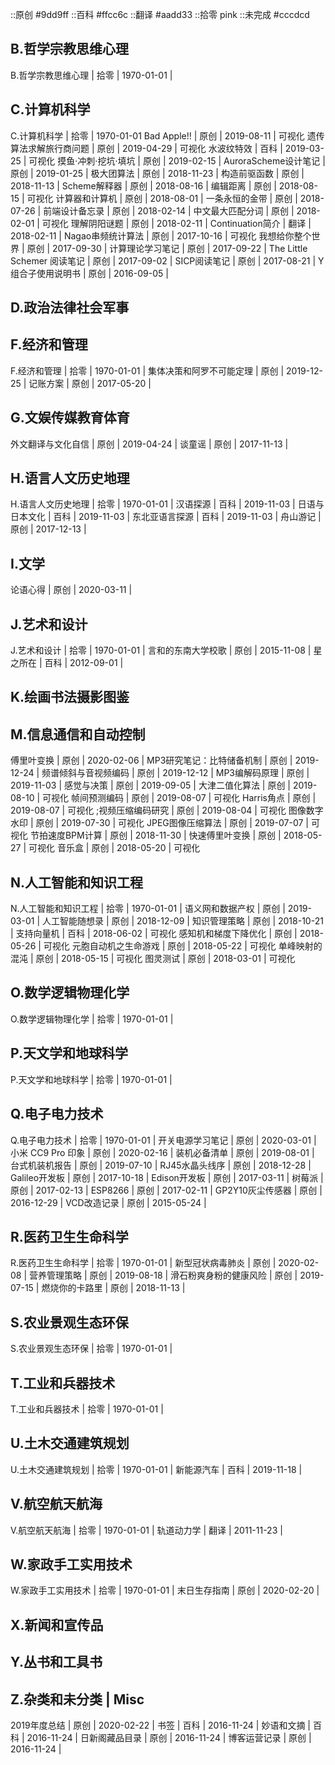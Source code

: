 
::原创    #9dd9ff
::百科    #ffcc6c
::翻译    #aadd33
::拾零    pink
::未完成  #cccdcd

## B.哲学宗教思维心理

B.哲学宗教思维心理                          | 拾零 | 1970-01-01 | 

## C.计算机科学

C.计算机科学                                | 拾零 | 1970-01-01
Bad Apple!!                                 | 原创 | 2019-08-11 | 可视化
遗传算法求解旅行商问题                      | 原创 | 2019-04-29 | 可视化
水波纹特效                                  | 百科 | 2019-03-25 | 可视化
摸鱼·冲刺·挖坑·填坑                         | 原创 | 2019-02-15 | 
AuroraScheme设计笔记                        | 原创 | 2019-01-25 | 
极大团算法                                  | 原创 | 2018-11-23 | 
构造前驱函数                                | 原创 | 2018-11-13 | 
Scheme解释器                                | 原创 | 2018-08-16 | 
编辑距离                                    | 原创 | 2018-08-15 | 可视化
计算器和计算机                              | 原创 | 2018-08-01 | 
一条永恒的金带                              | 原创 | 2018-07-26 | 
前端设计备忘录                              | 原创 | 2018-02-14 | 
中文最大匹配分词                            | 原创 | 2018-02-01 | 可视化
理解阴阳谜题                                | 原创 | 2018-02-11 | 
Continuation简介                            | 翻译 | 2018-02-11 | 
Nagao串频统计算法                           | 原创 | 2017-10-16 | 可视化
我想给你整个世界                            | 原创 | 2017-09-30 | 
计算理论学习笔记                            | 原创 | 2017-09-22 | 
The Little Schemer 阅读笔记                 | 原创 | 2017-09-02 | 
SICP阅读笔记                                | 原创 | 2017-08-21 | 
Y组合子使用说明书                           | 原创 | 2016-09-05 | 

## D.政治法律社会军事

## F.经济和管理

F.经济和管理                                | 拾零 | 1970-01-01 | 
集体决策和阿罗不可能定理                    | 原创 | 2019-12-25 | 
记账方案                                    | 原创 | 2017-05-20 | 

## G.文娱传媒教育体育

外文翻译与文化自信                          | 原创 | 2019-04-24 | 
谈童谣                                      | 原创 | 2017-11-13 | 

## H.语言人文历史地理

H.语言人文历史地理                          | 拾零 | 1970-01-01 | 
汉语探源                                    | 百科 | 2019-11-03 | 
日语与日本文化                              | 百科 | 2019-11-03 | 
东北亚语言探源                              | 百科 | 2019-11-03 | 
舟山游记                                    | 原创 | 2017-12-13 | 

## I.文学

论语心得                                    | 原创 | 2020-03-11 | 

## J.艺术和设计

J.艺术和设计                                | 拾零 | 1970-01-01 | 
言和的东南大学校歌                          | 原创 | 2015-11-08 | 
星之所在                                    | 百科 | 2012-09-01 | 

## K.绘画书法摄影图鉴

## M.信息通信和自动控制

傅里叶变换                                  | 原创 | 2020-02-06 | 
MP3研究笔记：比特储备机制                   | 原创 | 2019-12-24 | 
频谱倾斜与音视频编码                        | 原创 | 2019-12-12 | 
MP3编解码原理                               | 原创 | 2019-11-03 | 
感觉与决策                                  | 原创 | 2019-09-05 | 
大津二值化算法                              | 原创 | 2019-08-10 | 可视化
帧间预测编码                                | 原创 | 2019-08-07 | 可视化
Harris角点                                  | 原创 | 2019-08-07 | 可视化
;视频压缩编码研究                           | 原创 | 2019-08-04 | 可视化
图像数字水印                                | 原创 | 2019-07-30 | 可视化
JPEG图像压缩算法                            | 原创 | 2019-07-07 | 可视化
节拍速度BPM计算                             | 原创 | 2018-11-30 | 
快速傅里叶变换                              | 原创 | 2018-05-27 | 可视化
音乐盒                                      | 原创 | 2018-05-20 | 可视化

## N.人工智能和知识工程

N.人工智能和知识工程                        | 拾零 | 1970-01-01 | 
语义网和数据产权                            | 原创 | 2019-03-01 | 
人工智能随想录                              | 原创 | 2018-12-09 | 
知识管理策略                                | 原创 | 2018-10-21 | 
支持向量机                                  | 百科 | 2018-06-02 | 可视化
感知机和梯度下降优化                        | 原创 | 2018-05-26 | 可视化
元胞自动机之生命游戏                        | 原创 | 2018-05-22 | 可视化
单峰映射的混沌                              | 原创 | 2018-05-15 | 可视化
图灵测试                                    | 原创 | 2018-03-01 | 可视化

## O.数学逻辑物理化学

O.数学逻辑物理化学                          | 拾零 | 1970-01-01 | 

## P.天文学和地球科学

P.天文学和地球科学                          | 拾零 | 1970-01-01 | 

## Q.电子电力技术

Q.电子电力技术                              | 拾零 | 1970-01-01 | 
开关电源学习笔记                            | 原创 | 2020-03-01 | 
小米 CC9 Pro 印象                           | 原创 | 2020-02-16 | 
装机必备清单                                | 原创 | 2019-08-01 | 
台式机装机报告                              | 原创 | 2019-07-10 | 
RJ45水晶头线序                              | 原创 | 2018-12-28 | 
Galileo开发板                               | 原创 | 2017-10-18 | 
Edison开发板                                | 原创 | 2017-03-11 | 
树莓派                                      | 原创 | 2017-02-13 | 
ESP8266                                     | 原创 | 2017-02-11 | 
GP2Y10灰尘传感器                            | 原创 | 2016-12-29 | 
VCD改造记录                                 | 原创 | 2015-05-24 | 

## R.医药卫生生命科学

R.医药卫生生命科学                          | 拾零 | 1970-01-01 | 
新型冠状病毒肺炎                            | 原创 | 2020-02-08 | 
营养管理策略                                | 原创 | 2019-08-18 | 
滑石粉爽身粉的健康风险                      | 原创 | 2019-07-15 | 
燃烧你的卡路里                              | 原创 | 2018-11-13 | 

## S.农业景观生态环保

S.农业景观生态环保                          | 拾零 | 1970-01-01 | 

## T.工业和兵器技术

T.工业和兵器技术                            | 拾零 | 1970-01-01 | 

## U.土木交通建筑规划

U.土木交通建筑规划                          | 拾零 | 1970-01-01 | 
新能源汽车                                  | 百科 | 2019-11-18 | 

## V.航空航天航海

V.航空航天航海                              | 拾零 | 1970-01-01 | 
轨道动力学                                  | 翻译 | 2011-11-23 | 

## W.家政手工实用技术

W.家政手工实用技术                          | 拾零 | 1970-01-01 | 
末日生存指南                                | 原创 | 2020-02-20 | 

## X.新闻和宣传品

## Y.丛书和工具书

## Z.杂类和未分类 | Misc

2019年度总结                                | 原创 | 2020-02-22 | 
书签                                        | 百科 | 2016-11-24 | 
妙语和文摘                                  | 百科 | 2016-11-24 | 
日新阁藏品目录                              | 原创 | 2016-11-24 | 
博客运营记录                                | 原创 | 2016-11-24 | 







